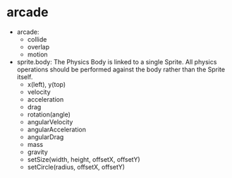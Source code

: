 # arcade
  * arcade:
    * collide
    * overlap
    * motion
  * sprite.body:
    The Physics Body is linked to a single Sprite. All physics operations should be performed against the body rather than the Sprite itself.
    * x(left), y(top)
    * velocity
    * acceleration
    * drag
    * rotation(angle)
    * angularVelocity
    * angularAcceleration
    * angularDrag
    * mass
    * gravity
    * setSize(width, height, offsetX, offsetY)
    * setCircle(radius, offsetX, offsetY)

